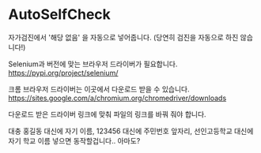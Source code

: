 # AutoSelfCheck
자가검진에서 '해당 없음' 을 자동으로 넣어줍니다. (당연히 검진을 자동으로 하진 않습니다!) 

Selenium과 버전에 맞는 브라우저 드라이버가 필요합니다.
https://pypi.org/project/selenium/

크롬 브라우저 드라이버는 이곳에서 다운로드 받을 수 있습니다.
https://sites.google.com/a/chromium.org/chromedriver/downloads

다운로드 받은 드라이버 링크에 맞춰 파일의 링크를 바꿔 줘야 합니다.

대충 홍길동 대신에 자기 이름, 123456 대신에 주민번호 앞자리, 선인고등학교 대신에 자기 학교 이름 넣으면 동작할겁니다.. 아마도?
